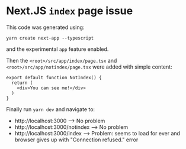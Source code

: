 # Next.JS `index` page issue

This code was generated using:
```
yarn create next-app --typescript
```
and the experimental `app` feature enabled.

Then the `<root>/src/app/index/page.tsx` and `<root>/src/app/notindex/page.tsx` were added with simple content:
```
export default function NotIndex() {
  return (
    <div>You can see me!</div>
  )
}
```

Finally run `yarn dev` and navigate to:
- http://localhost:3000 --> No problem
- http://localhost:3000/notindex --> No problem
- http://localhost:3000/index --> Problem: seems to load for ever and browser gives up with "Connection refused." error
